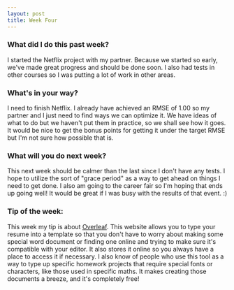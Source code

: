 ```yaml
---
layout: post
title: Week Four
---
```


### What did I do this past week?
I started the Netflix project with my partner. Because we started so early, we've made great progress and should be done soon. I also had tests in other courses so I was putting a lot of work in other areas.

### What's in your way?
I need to finish Netflix. I already have achieved an RMSE of 1.00 so my partner and I just need to find ways we can optimize it. We have ideas of what to do but we haven't put them in practice, so we shall see how it goes. It would be nice to get the bonus points for getting it under the target RMSE but I'm not sure how possible that is.

### What will you do next week?
This next week should be calmer than the last since I don't have any tests. I hope to utilize the sort of "grace period" as a way to get ahead on things I need to get done. I also am going to the career fair so I'm hoping that ends up going well! It would be great if I was busy with the results of that event. :)

### Tip of the week:
This week my tip is about [Overleaf](http://overleaf.com). This website allows you to type your resume into a template so that you don't have to worry about making some special word document or finding one online and trying to make sure it's compatible with your editor. It also stores it online so you always have a place to access it if necessary. I also know of people who use this tool as a way to type up specific homework projects that require special fonts or characters, like those used in specific maths. It makes creating those documents a breeze, and it's completely free!